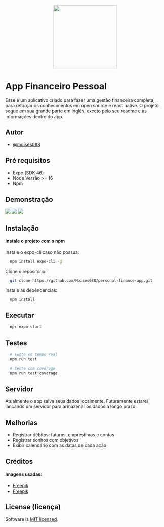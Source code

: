 <p align="center">
  <img src="https://i.ibb.co/Xzb7TnY/icon.png" style="width:200px;"/>
</p>

# App Financeiro Pessoal

Esse é um aplicativo criado para fazer uma gestão financeira completa, para reforçar os conhecimentos em open source e react native. O projeto segue em sua grande parte em inglês, exceto pelo seu readme e as informações dentro do app.

## Autor

- [@moises088](https://github.com/Moises088)

## Pré requisitos

- Expo (SDK 46)
- Node Versão >= 16
- Npm

## Demonstração

<img src="https://i.ibb.co/sKwVzDT/3.png" />
<img src="https://i.ibb.co/QdTFryq/Debt-Screen.gif" />
<img src="https://i.ibb.co/khsg5X7/1.png" />

## Instalação

#### Instale o projeto com o npm

Instale o expo-cli caso não possua:
```bash
  npm install expo-cli -g
```

Clone o repositório:
```bash
  git clone https://github.com/Moises088/personal-finance-app.git
```  
Instale as depêndencias:
```bash
  npm install
```  

## Executar

```bash
  npx expo start
```

## Testes

```bash
  # Teste em tempo real
  npm run test
  
  # Teste com coverage
  npm run test:coverage
```

## Servidor 
Atualmente o app salva seus dados localmente. Futuramente estarei lançando um servidor para armazenar os dados a longo prazo.

## Melhorias
- Registrar débitos: faturas, empréstimos e contas
- Registrar sonhos com objetivos
- Exibir calendário com as datas de cada ação

## Créditos
#### Imagens usadas:
- [Freepik](https://br.freepik.com/vetores-gratis/prancheta-com-doc-oficial-gerenciando-dinheiro-extra-placa-com-papel-planejador-de-financas-pilha-de-moedas-amarelas-pilha-de-dinheiro-fundo-de-bonus-beneficios-e-prosperidade-ilustracao-em-vetor-conceito-metafora-isolado_11668644.htm#query=budget&position=0&from_view=search&track=sph)
- [Freepik](https://www.freepik.com/free-vector/wavy-smooth-lines-pattern-background_2451587.htm#query=wave%20line&position=1&from_view=keyword)

## License (licença)
Software is [MIT licensed](LICENSE).
